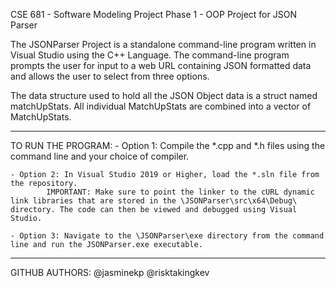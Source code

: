CSE 681 - Software Modeling
Project Phase 1 - OOP Project for JSON Parser


The JSONParser Project is a standalone command-line program written in Visual Studio using the C++ Language.
The command-line program prompts the user for input to a web URL containing JSON formatted data and allows the user to select from three options. 

The data structure used to hold all the JSON Object data is a struct named matchUpStats. All individual MatchUpStats are combined into a vector of MatchUpStats.

-------------------------------------------------------------------------------
TO RUN THE PROGRAM:
	- Option 1: Compile the *.cpp and *.h files using the command line and your choice of compiler.

	- Option 2: In Visual Studio 2019 or Higher, load the *.sln file from the repository. 
			IMPORTANT: Make sure to point the linker to the cURL dynamic link libraries that are stored in the \JSONParser\src\x64\Debug\ directory. The code can then be viewed and debugged using Visual Studio.

	- Option 3: Navigate to the \JSONParser\exe directory from the command line and run the JSONParser.exe executable.


-------------------------------------------------------------------------------
GITHUB AUTHORS:
@jasminekp
@risktakingkev